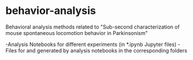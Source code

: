 # behavior-analysis
Behavioral analysis methods related to "Sub-second characterization of mouse spontaneous locomotion behavior in Parkinsonism"

-Analysis Notebooks for different experiments (in *.ipynb Jupyter files)
-Files for and generated by analysis notebooks in the corresponding folders
